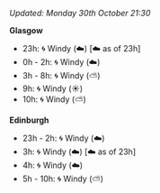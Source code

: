 *Updated: Monday 30th October 21:30*

**Glasgow**

* 23h: :cyclone: Windy (:cloud:) [:cloud: as of 23h]
* 0h - 2h: :cyclone: Windy (:cloud:)
* 3h - 8h: :cyclone: Windy (:partly_sunny:)
* 9h: :cyclone: Windy (:sunny:)
* 10h: :cyclone: Windy (:partly_sunny:)

**Edinburgh**

* 23h - 2h: :cyclone: Windy (:cloud:)
* 3h: :cyclone: Windy (:cloud:) [:cloud: as of 23h]
* 4h: :cyclone: Windy (:cloud:)
* 5h - 10h: :cyclone: Windy (:partly_sunny:)

